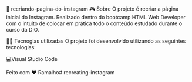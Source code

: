 👀 recriando-pagina-do-instagram
🎮️ Sobre
O projeto é recriar a página inicial do Instagram. Realizado dentro do bootcamp HTML Web Developer com o intuito de colocar em prática todo o conteúdo estudado durante o curso da DIO.

👨‍💻️ Tecnogias utilizadas
O projeto foi desenvolvido utilizando as seguintes tecnologias:

💻️Visual Studio Code

Feito com ❤️ Ramalho# recreating-instagram
